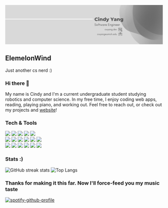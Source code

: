 <!--
**ElemelonWind/ElemelonWind** is a ✨ _special_ ✨ repository because its `README.md` (this file) appears on your GitHub profile.

Here are some ideas to get you started:

- 🔭 I’m currently working on ...
- 🌱 I’m currently learning ...
- 👯 I’m looking to collaborate on ...
- 🤔 I’m looking for help with ...
- 💬 Ask me about ...
- 📫 How to reach me: ...
- 😄 Pronouns: ...
- ⚡ Fun fact: ...
-->

![Header](https://github.com/ElemelonWind/Elemelonwind/blob/main/Cindy%20Yang.png?raw=true)
## ElemelonWind
<p>Just another cs nerd :)</p>

### Hi there 👋
<p>My name is Cindy and I'm a current undergraduate student studying robotics and computer science. In my free time, I enjoy coding web apps, reading, playing piano, and working out. Feel free to reach out, or check out my projects and <a href="https://cwyang.dev">website</a>!</p>

### Tech & Tools
![](https://img.shields.io/badge/OS-Windows-informational?style=flat&logo=Windows&logoColor=white&color=blue)
![](https://img.shields.io/badge/OS-Linux-informational?style=flat&logo=Linux&logoColor=white&color=orange)
![](https://img.shields.io/badge/Editor-VSCode-informational?style=flat&logo=Visual+Studio+Code&logoColor=white&color=blue)
![](https://img.shields.io/badge/Shell-Bash-informational?style=flat&logo=GNU+Bash&logoColor=white&color=lightgrey)
![](https://img.shields.io/badge/VCS-Git-informational?style=flat&logo=Git&logoColor=white&color=red)
<br>
![](https://img.shields.io/badge/Code-Python-informational?style=flat&logo=Python&logoColor=white&color=green)
![](https://img.shields.io/badge/Code-JavaScript-informational?style=flat&logo=JavaScript&logoColor=white&color=yellow)
![](https://img.shields.io/badge/Code-Java-informational?style=flat&logo=CoffeeScript&logoColor=white&color=orange)
![](https://img.shields.io/badge/Code-C++-informational?style=flat&logo=C%2B%2B&logoColor=white&color=blue)
![](https://img.shields.io/badge/Code-HTML5-informational?style=flat&logo=HTML5&logoColor=white&color=red)
![](https://img.shields.io/badge/Code-CSS3-informational?style=flat&logo=CSS3&logoColor=white&color=blue)
<br>
![](https://img.shields.io/badge/Tools-Firebase-informational?style=flat&logo=Firebase&logoColor=white&color=yellow)
![](https://img.shields.io/badge/Tools-MongoDB-informational?style=flat&logo=MongoDB&logoColor=white&color=brightgreen)
![](https://img.shields.io/badge/Tools-React-informational?style=flat&logo=React&logoColor=white&color=blue)
![](https://img.shields.io/badge/Tools-Flask-informational?style=flat&logo=Flask&logoColor=white&color=brightgreen)
![](https://img.shields.io/badge/Tools-Electron-informational?style=flat&logo=Electron&logoColor=white&color=blue)
![](https://img.shields.io/badge/Tools-Jupyter-informational?style=flat&logo=Jupyter&logoColor=white&color=orange)

<!-- ### Socials!
[<img src='https://cdn.jsdelivr.net/npm/simple-icons@3.0.1/icons/github.svg' alt='github' height='40'>](https://github.com/ElemelonWind) [<img src='https://cdn.jsdelivr.net/npm/simple-icons@3.0.1/icons/linkedin.svg' alt='linkedin' height='40'>](https://www.linkedin.com/in/2023cyang/) [<img src='https://cdn.jsdelivr.net/npm/simple-icons@3.0.1/icons/facebook.svg' alt='facebook' height='40'>](https://www.facebook.com/.) [<img src='https://cdn.jsdelivr.net/npm/simple-icons@3.0.1/icons/instagram.svg' alt='instagram' height='40'>](https://www.instagram.com/c.yang.2023/) [<img src='https://cdn.jsdelivr.net/npm/simple-icons@3.0.1/icons/icloud.svg' alt='website' height='40'>](.) -->

### Stats :)
![GitHub streak stats](https://github-readme-streak-stats.herokuapp.com/?user=ElemelonWind)
![Top Langs](https://github-readme-stats-git-masterrstaa-rickstaa.vercel.app/api/top-langs/?username=ElemelonWind&langs_count=3)

### Thanks for making it this far. Now I'll force-feed you my music taste
[![spotify-github-profile](https://spotify-github-profile.vercel.app/api/view?uid=zmlumqzs79gzmgi3mi73v29v1&cover_image=true&theme=novatorem&show_offline=false&background_color=121212&interchange=false&bar_color=53b14f&bar_color_cover=false)](https://github.com/kittinan/spotify-github-profile)
